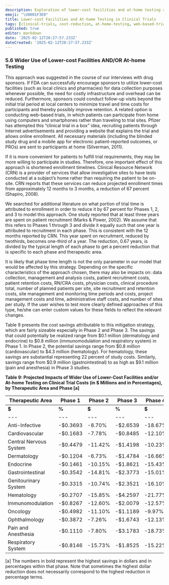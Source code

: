 ```yaml
---
description: Exploration of lower-cost facilities and at-home testing as methods to reduce clinical trial expenses and improve participant retention.
emoji: "\U0001F3E0"
title: Lower-cost Facilities and At-home Testing in Clinical Trials
tags: [clinical-trials, cost-reduction, at-home-testing, web-based-trials, participant-retention]
published: true
editor: markdown
date: '2025-02-12T20:27:57.233Z'
dateCreated: '2025-02-12T20:27:57.233Z'
---
```

### 5.6 Wider Use of Lower-cost Facilities AND/OR At-home Testing

This approach was suggested in the course of our interviews with drug sponsors. If FDA can successfully encourage sponsors to utilize lower-cost facilities (such as local clinics and pharmacies) for data collection purposes whenever possible, the need for costly infrastructure and overhead can be reduced. Furthermore, sponsors could conduct follow-up visits beyond the initial trial period at local centers to minimize travel and time costs for participants and thereby possibly improve retention. A related option is conducting web-based trials, in which patients can participate from home using computers and smartphones rather than traveling to trial sites. Pfizer has attempted this “clinical trial in a box” idea, recruiting patients through Internet advertisements and providing a website that explains the trial and allows online enrollment. All necessary materials (including the blinded study drug and a mobile app for electronic patient-reported outcomes, or PROs) are sent to participants at home (Silverman, 2011).

If it is more convenient for patients to fulfill trial requirements, they may be more willing to participate in studies. Therefore, one important effect of this approach is shortened enrollment timelines. Clinical Resource Network (CRN) is a provider of services that allow investigative sites to have tests conducted at a subject’s home rather than requiring the patient to be on-site. CRN reports that these services can reduce projected enrollment times from approximately 12 months to 3 months, a reduction of 67 percent (Shapiro, 2008).

We searched for additional literature on what portion of trial time is attributed to enrollment in order to reduce it by 67 percent for Phases 1, 2, and 3 to model this approach. One study reported that at least three years are spent on patient recruitment (Marks & Power, 2002). We assume that this refers to Phases 1 through 3 and divide it equally such that one year is attributed to recruitment in each phase. This is consistent with the 12 months reported by CRN. This year spent on recruitment, reduced by twothirds, becomes one-third of a year. The reduction, 0.67 years, is divided by the typical length of each phase to get a percent reduction that is specific to each phase and therapeutic area.

It is likely that phase time length is not the only parameter in our model that would be affected by this strategy. Depending on the specific characteristics of the approach chosen, there may also be impacts on: data collection, management and analysis costs, patient recruitment costs, patient retention costs, RN/CRA costs, physician costs, clinical procedure total, number of planned patients per site, site recruitment and retention costs, site management and monitoring time periods and costs, project management costs and time, administrative staff costs, and number of sites per study. If the user wishes to test more clearly defined approaches of this type, he/she can enter custom values for these fields to reflect the relevant changes.

Table 9 presents the cost savings attributable to this mitigation strategy, which are fairly sizeable especially in Phase 2 and Phase 3. The savings that could potentially be realized range from $0.1 million (dermatology and endocrine) to $0.8 million (immunomodulation and respiratory system) in Phase 1. In Phase 2, the potential savings range from $0.8 million (cardiovascular) to $4.3 million (hematology). For hematology, these savings are substantial representing 22 percent of study costs. Similarly, savings range from $0.9 million (gastrointestinal) to as high as $9.1 million (pain and anesthesia) in Phase 3 studies.

**Table 9: Projected Impacts of Wider Use of Lower-Cost Facilities and/or At-home Testing on Clinical Trial Costs (in $ Millions and in Percentages), by Therapeutic Area and Phase \[a\]**

| **Therapeutic Area** | **Phase 1** | **Phase 2** | **Phase 3** | **Phase 4** |
| --- | --- | --- | --- | --- |
| **$** | **%** | **$** | **%** | **$** | **%** | **$** | **%** |
| --- | --- | --- | --- | --- | --- | --- | --- |
| Anti-Infective | \-$0.3693 | \-8.70% | \-$2.6539 | \-18.67% | \-$2.2712 | \-9.96% | $0.0000 | 0.00% |
| Cardiovascular | \-$0.1683 | \-7.78% | \-$0.8485 | \-12.10% | \-$2.3641 | \-9.37% |
| Central Nervous System | \-$0.4479 | \-11.42% | \-$1.4198 | \-10.23% | \-$1.5132 | \-7.86% |
| Dermatology | \-$0.1204 | \-6.73% | \-$1.4784 | \-16.66% | \-$1.3490 | \-11.77% |
| Endocrine | \-$0.1461 | \-10.15% | \-$1.8621 | \-15.43% | \-$2.0792 | \-12.27% |
| Gastrointestinal | \-$0.3542 | \-14.81% | \-$2.3773 | \-15.01% | \-$0.9465 | \-6.54% |
| Genitourinary System | \-$0.3315 | \-10.74% | \-$2.3521 | \-16.10% | \-$2.1357 | \-12.18% |
| Hematology | \-$0.2707 | \-15.85% | \-$4.2597 | \-21.77% | \-$2.0182 | \-13.44% |
| Immunomodulation | \-$0.8267 | \-12.60% | \-$2.0079 | \-12.57% | \-$1.6338 | \-13.75% |
| Oncology | \-$0.4982 | \-11.10% | \-$1.1189 | \-9.97% | \-$2.7630 | \-12.50% |
| Ophthalmology | \-$0.3872 | \-7.26% | \-$1.6743 | \-12.13% | \-$3.0872 | \-10.04% |
| Pain and Anesthesia | \-$0.1110 | \-7.80% | \-$3.1783 | \-18.73% | \-$9.0733 | \-17.14% |
| Respiratory System | \-$0.8146 | \-15.73% | \-$1.8525 | \-15.22% | \-$3.4229 | \-14.82% |

\[a\] The numbers in bold represent the highest savings in dollars and in percentages within that phase. Note that sometimes the highest dollar reduction does not necessarily correspond to the highest reduction in percentage terms.


